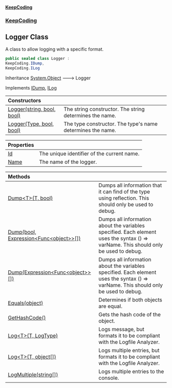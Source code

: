 #### [KeepCoding](index.md 'index')
### [KeepCoding](KeepCoding.md 'KeepCoding')
## Logger Class
A class to allow logging with a specific format.  
```csharp
public sealed class Logger :
KeepCoding.IDump,
KeepCoding.ILog
```

Inheritance [System.Object](https://docs.microsoft.com/en-us/dotnet/api/System.Object 'System.Object') &#129106; Logger  

Implements [IDump](IDump.md 'KeepCoding.IDump'), [ILog](ILog.md 'KeepCoding.ILog')  

| Constructors | |
| :--- | :--- |
| [Logger(string, bool, bool)](Logger..ctor..NCu4SzcSfcSl7KJ5Sq0xg.md 'KeepCoding.Logger.Logger(string, bool, bool)') | The string constructor. The string determines the name.<br/> |
| [Logger(Type, bool, bool)](Logger..ctor.4L57uxTXLgNuJlmfYgDkGg.md 'KeepCoding.Logger.Logger(System.Type, bool, bool)') | The type constructor. The type's name determines the name.<br/> |

| Properties | |
| :--- | :--- |
| [Id](Logger.Id.md 'KeepCoding.Logger.Id') | The unique identifier of the current name.<br/> |
| [Name](Logger.Name.md 'KeepCoding.Logger.Name') | The name of the logger.<br/> |

| Methods | |
| :--- | :--- |
| [Dump&lt;T&gt;(T, bool)](Logger.Dump.sOqEkA.6mI90Sls4.uLMZg.md 'KeepCoding.Logger.Dump&lt;T&gt;(T, bool)') | Dumps all information that it can find of the type using reflection. This should only be used to debug.<br/> |
| [Dump(bool, Expression&lt;Func&lt;object&gt;&gt;[])](Logger.Dump.x+v7FKpxDQQ+5kiNy6jniw.md 'KeepCoding.Logger.Dump(bool, System.Linq.Expressions.Expression&lt;System.Func&lt;object&gt;&gt;[])') | Dumps all information about the variables specified. Each element uses the syntax () => varName. This should only be used to debug.<br/> |
| [Dump(Expression&lt;Func&lt;object&gt;&gt;[])](Logger.Dump.wYXyhtR7mHSW0mWETmEoGw.md 'KeepCoding.Logger.Dump(System.Linq.Expressions.Expression&lt;System.Func&lt;object&gt;&gt;[])') | Dumps all information about the variables specified. Each element uses the syntax () => varName. This should only be used to debug.<br/> |
| [Equals(object)](Logger.Equals.DVZE2diCamO9YgzkrYBlUQ.md 'KeepCoding.Logger.Equals(object)') | Determines if both objects are equal.<br/> |
| [GetHashCode()](Logger.GetHashCode().md 'KeepCoding.Logger.GetHashCode()') | Gets the hash code of the object.<br/> |
| [Log&lt;T&gt;(T, LogType)](Logger.Log.Wz0d+VHTw6EG8JBAiCT3cw.md 'KeepCoding.Logger.Log&lt;T&gt;(T, LogType)') | Logs message, but formats it to be compliant with the Logfile Analyzer.<br/> |
| [Log&lt;T&gt;(T, object[])](Logger.Log.VQRwxNpiXEL9B9w1CEt5IA.md 'KeepCoding.Logger.Log&lt;T&gt;(T, object[])') | Logs multiple entries, but formats it to be compliant with the Logfile Analyzer.<br/> |
| [LogMultiple(string[])](Logger.LogMultiple.0zg.BZiTCVeOMMe+ofo+QA.md 'KeepCoding.Logger.LogMultiple(string[])') | Logs multiple entries to the console.<br/> |
